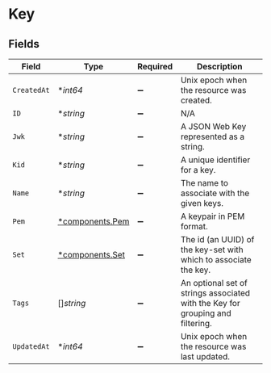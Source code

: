 # Key


## Fields

| Field                                                                          | Type                                                                           | Required                                                                       | Description                                                                    |
| ------------------------------------------------------------------------------ | ------------------------------------------------------------------------------ | ------------------------------------------------------------------------------ | ------------------------------------------------------------------------------ |
| `CreatedAt`                                                                    | **int64*                                                                       | :heavy_minus_sign:                                                             | Unix epoch when the resource was created.                                      |
| `ID`                                                                           | **string*                                                                      | :heavy_minus_sign:                                                             | N/A                                                                            |
| `Jwk`                                                                          | **string*                                                                      | :heavy_minus_sign:                                                             | A JSON Web Key represented as a string.                                        |
| `Kid`                                                                          | **string*                                                                      | :heavy_minus_sign:                                                             | A unique identifier for a key.                                                 |
| `Name`                                                                         | **string*                                                                      | :heavy_minus_sign:                                                             | The name to associate with the given keys.                                     |
| `Pem`                                                                          | [*components.Pem](../../models/components/pem.md)                              | :heavy_minus_sign:                                                             | A keypair in PEM format.                                                       |
| `Set`                                                                          | [*components.Set](../../models/components/set.md)                              | :heavy_minus_sign:                                                             | The id (an UUID) of the key-set with which to associate the key.               |
| `Tags`                                                                         | []*string*                                                                     | :heavy_minus_sign:                                                             | An optional set of strings associated with the Key for grouping and filtering. |
| `UpdatedAt`                                                                    | **int64*                                                                       | :heavy_minus_sign:                                                             | Unix epoch when the resource was last updated.                                 |